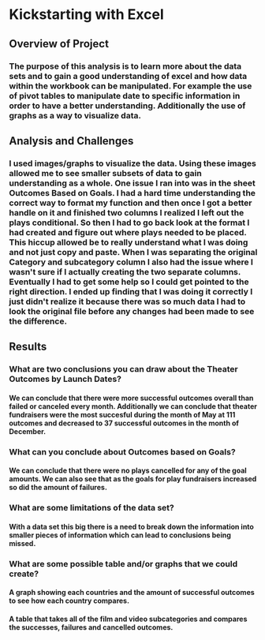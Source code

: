 # Kickstarting with Excel
## Overview of Project
### The purpose of this analysis is to learn more about the data sets and to gain a good understanding of excel and how data within the workbook can be manipulated. For example the use of pivot tables to manipulate date to specific information in order to have a better understanding. Additionally the use of graphs as a way to visualize data.
## Analysis and Challenges
### I used images/graphs to visualize the data. Using these images allowed me to see smaller subsets of data to gain understanding as a whole. One issue I ran into was in the sheet Outcomes Based on Goals. I had a hard time understanding the correct way to format my function and then once I got a better handle on it and finished two columns I realized I left out the plays conditional. So then I had to go back look at the format I had created and figure out where plays needed to be placed. This hiccup allowed be to really understand what I was doing and not just copy and paste. When I was separating the original Category and subcategory column I also had the issue where I wasn't sure if I actually creating the two separate columns. Eventually I had to get some help so I could get pointed to the right direction. I ended up finding that I was doing it correctly I just didn't realize it because there was so much data I had to look the original file before any changes had been made to see the difference.
## Results 
### What are two conclusions you can draw about the Theater Outcomes by Launch Dates?
#### We can conclude that there were more successful outcomes overall than failed or canceled every month. Additionally we can conclude that theater fundraisers were the most succesful during the month of May at 111 outcomes and decreased to 37 successful outcomes in the month of December.
### What can you conclude about Outcomes based on Goals?
#### We can conclude that there were no plays cancelled for any of the goal amounts. We can also see that as the goals for play fundraisers increased so did the amount of failures.
### What are some limitations of the data set?
#### With a data set this big there is a need to break down the information into smaller pieces of information which can lead to conclusions being missed.
### What are some possible table and/or graphs that we could create?
#### A graph showing each countries and the amount of successful outcomes to see how each country compares.
#### A table that takes all of the film and video subcategories and compares the successes, failures and cancelled outcomes.
